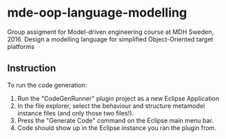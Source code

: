 # mde-oop-language-modelling

Group assigment for Model-driven engineering course at MDH Sweden, 2016. Design a modelling language for simplified Object-Oriented target platforms

## Instruction

To run the code generation:
1. Run the "CodeGenRunner" plugin project as a new Eclipse Application
2. In the file explorer, select the behaviour and structure metamodel instance files (and only those two files!).
3. Press the "Generate Code" command on the Eclipse main menu bar.
4. Code should show up in the Eclipse instance you ran the plugin from.
